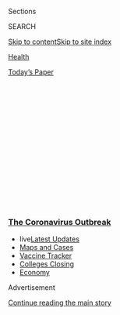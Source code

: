 <div id="app">

<div>

<div>

<div>

<div class="NYTAppHideMasthead css-1q2w90k e1suatyy0">

<div class="section css-ui9rw0 e1suatyy2">

<div class="css-eph4ug er09x8g0">

<div class="css-6n7j50">

</div>

<span class="css-1dv1kvn">Sections</span>

<div class="css-10488qs">

<span class="css-1dv1kvn">SEARCH</span>

</div>

[Skip to content](#site-content)[Skip to site
index](#site-index)

</div>

<div id="masthead-section-label" class="css-1wr3we4 eaxe0e00">

[Health](https://www.nytimes3xbfgragh.onion/section/health)

</div>

<div class="css-10698na e1huz5gh0">

</div>

</div>

<div id="masthead-bar-one" class="section hasLinks css-15hmgas e1csuq9d3">

<div class="css-uqyvli e1csuq9d0">

</div>

<div class="css-1uqjmks e1csuq9d1">

</div>

<div class="css-9e9ivx">

[](https://myaccount.nytimes3xbfgragh.onion/auth/login?response_type=cookie&client_id=vi)

</div>

<div class="css-1bvtpon e1csuq9d2">

[Today’s
Paper](https://www.nytimes3xbfgragh.onion/section/todayspaper)

</div>

</div>

</div>

</div>

<div data-aria-hidden="false">

<div id="site-content" data-role="main">

<div>

<div class="css-1aor85t" style="opacity:0.000000001;z-index:-1;visibility:hidden">

<div class="css-1hqnpie">

<div class="css-epjblv">

<span class="css-17xtcya">[Health](/section/health)</span><span class="css-x15j1o">|</span><span class="css-fwqvlz">How
a Struggling Company Won $1.6 Billion to Make a Coronavirus
Vaccine</span>

</div>

<div class="css-k008qs">

<div class="css-1iwv8en">

<span class="css-18z7m18"></span>

<div>

</div>

</div>

<span class="css-1n6z4y">https://nyti.ms/2ChPu4q</span>

<div class="css-1705lsu">

<div class="css-4xjgmj">

<div class="css-4skfbu" data-role="toolbar" data-aria-label="Social Media Share buttons, Save button, and Comments Panel with current comment count" data-testid="share-tools">

  - 
  - 
  - 
  - 
    
    <div class="css-6n7j50">
    
    </div>

  - 
  - 

</div>

</div>

</div>

</div>

</div>

</div>

<div class="css-13pd83m">

<div class="css-l9svim">

### [<span class="css-pa1jbp"><span class="css-1rxm0ex">The Coronavirus</span><span class="css-1rxm0ex"> Outbreak</span></span>](https://www.nytimes3xbfgragh.onion/news-event/coronavirus?name=styln-coronavirus-national&region=TOP_BANNER&variant=undefined&block=storyline_menu_recirc&action=click&pgtype=Article&impression_id=d84f7cc0-e39d-11ea-a4ee-ebb6d55f184c)

  - <span class="css-ousu42"><span class="css-12clwdu">live</span>[Latest
    Updates](https://www.nytimes3xbfgragh.onion/2020/08/21/world/covid-19-coronavirus.html?name=styln-coronavirus-national&region=TOP_BANNER&variant=undefined&block=storyline_menu_recirc&action=click&pgtype=Article&impression_id=d84f7cc1-e39d-11ea-a4ee-ebb6d55f184c)</span>
  - <span class="css-ousu42">[Maps and
    Cases](https://www.nytimes3xbfgragh.onion/interactive/2020/us/coronavirus-us-cases.html?name=styln-coronavirus-national&region=TOP_BANNER&variant=undefined&block=storyline_menu_recirc&action=click&pgtype=Article&impression_id=d84fa3d0-e39d-11ea-a4ee-ebb6d55f184c)</span>
  - <span class="css-ousu42">[Vaccine
    Tracker](https://www.nytimes3xbfgragh.onion/interactive/2020/science/coronavirus-vaccine-tracker.html?name=styln-coronavirus-national&region=TOP_BANNER&variant=undefined&block=storyline_menu_recirc&action=click&pgtype=Article&impression_id=d84fa3d1-e39d-11ea-a4ee-ebb6d55f184c)</span>
  - <span class="css-ousu42">[Colleges
    Closing](https://www.nytimes3xbfgragh.onion/2020/08/19/us/colleges-closing-covid.html?name=styln-coronavirus-national&region=TOP_BANNER&variant=undefined&block=storyline_menu_recirc&action=click&pgtype=Article&impression_id=d84fa3d2-e39d-11ea-a4ee-ebb6d55f184c)</span>
  - <span class="css-ousu42">[Economy](https://www.nytimes3xbfgragh.onion/live/2020/08/20/business/stock-market-today-coronavirus?name=styln-coronavirus-national&region=TOP_BANNER&variant=undefined&block=storyline_menu_recirc&action=click&pgtype=Article&impression_id=d84fa3d3-e39d-11ea-a4ee-ebb6d55f184c)</span>

</div>

</div>

<div id="top-wrapper" class="css-1sy8kpn">

<div id="top-slug" class="css-l9onyx">

Advertisement

</div>

[Continue reading the main
story](#after-top)

<div class="ad top-wrapper" style="text-align:center;height:100%;display:block;min-height:250px">

<div id="top" class="place-ad" data-position="top" data-size-key="top">

</div>

</div>

<div id="after-top">

</div>

</div>

<div>

<div id="sponsor-wrapper" class="css-1hyfx7x">

<div id="sponsor-slug" class="css-19vbshk">

Supported by

</div>

[Continue reading the main
story](#after-sponsor)

<div id="sponsor" class="ad sponsor-wrapper" style="text-align:center;height:100%;display:block">

</div>

<div id="after-sponsor">

</div>

</div>

<div class="css-186x18t">

</div>

<div class="css-1vkm6nb ehdk2mb0">

# How a Struggling Company Won $1.6 Billion to Make a Coronavirus Vaccine

</div>

Novavax just received the Trump administration’s largest vaccine
contract. In the Maryland company’s 33-year history, it has never
brought a vaccine to market.

<div class="css-79elbk" data-testid="photoviewer-wrapper">

<div class="css-z3e15g" data-testid="photoviewer-wrapper-hidden">

</div>

<div class="css-1a48zt4 ehw59r15" data-testid="photoviewer-children">

![<span class="css-16f3y1r e13ogyst0" data-aria-hidden="true">The
coronavirus vaccine Novavax, a small biotech company, has developed is
now in safety trials. Results are expected this
month.</span><span class="css-cnj6d5 e1z0qqy90" itemprop="copyrightHolder"><span class="css-1ly73wi e1tej78p0">Credit...</span><span><span>Andrew
Caballero-Reynolds/Agence France-Presse — Getty
Images</span></span></span>](https://static01.graylady3jvrrxbe.onion/images/2020/07/15/science/15VIRUS-NOVAVAX1/15VIRUS-NOVAVAX1-articleLarge.jpg?quality=75&auto=webp&disable=upscale)

</div>

</div>

<div class="css-18e8msd">

<div class="css-vp77d3 epjyd6m0">

<div class="css-1baulvz">

By [<span class="css-1baulvz" itemprop="name">Katie
Thomas</span>](https://www.nytimes3xbfgragh.onion/by/katie-thomas) and
[<span class="css-1baulvz last-byline" itemprop="name">Megan
Twohey</span>](https://www.nytimes3xbfgragh.onion/by/megan-twohey)

</div>

</div>

  - 
    
    <div class="css-ld3wwf e16638kd2">
    
    July 16,
    2020
    
    </div>

  - 
    
    <div class="css-4xjgmj">
    
    <div class="css-d8bdto" data-role="toolbar" data-aria-label="Social Media Share buttons, Save button, and Comments Panel with current comment count" data-testid="share-tools">
    
      - 
      - 
      - 
      - 
        
        <div class="css-6n7j50">
        
        </div>
    
      - 
      - 
    
    </div>
    
    </div>

</div>

</div>

<div class="section meteredContent css-1r7ky0e" name="articleBody" itemprop="articleBody">

<div class="css-1fanzo5 StoryBodyCompanionColumn">

<div class="css-53u6y8">

In late February, as the coronavirus spread around the world, Dr.
Richard Hatchett, the head of an international nonprofit that gives
money to vaccine developers, got on an important call to discuss vaccine
candidates after his plane touched down at London’s Heathrow Airport.

Executives from the Bill & Melinda Gates Foundation, which helped found
and finance the nonprofit, were on the line, enthusiastic about Novavax,
a small biotech company they thought had the potential to develop a
vaccine against the virus — fast.

Although the company, based in Gaithersburg, Md., had never brought a
vaccine to market in its 33-year history, these experts were optimistic
about its technology, which uses moth cells to pump out crucial
molecules at a much faster rate than typical vaccines — a major
advantage in a pandemic.

Dr. Hatchett’s organization, the Coalition for Epidemic Preparedness
Innovations, would go on to invest $388 million in the company’s
coronavirus vaccine. With that powerful backing, Novavax made an
aggressive push to the U.S. government. The company’s effort paid off
last week when Operation Warp Speed, the Trump administration’s effort
to hurry coronavirus vaccines to the market, [gave Novavax $1.6
billion](https://www.nytimes3xbfgragh.onion/2020/07/07/health/novavax-coronavirus-vaccine-warp-speed.html),
the largest award to date. The company’s stock surged 30 percent.

</div>

</div>

<div class="css-1fanzo5 StoryBodyCompanionColumn">

<div class="css-53u6y8">

It was a dramatic turnaround for a little-known company that, just one
year earlier, had been on the verge of collapse. One of its leading
vaccine candidates — to prevent a deadly virus in infants — had failed
for the second time in three years. The company’s stock was trading so
low that it risked being removed from the Nasdaq. Looking for cash, it
sold its manufacturing facilities. Word spread around the small world of
Maryland biotech that Novavax might be closing soon.

Novavax’s good fortune may appear puzzling, given its track record and
the air of secrecy surrounding Operation Warp Speed. But for those in
the insular biotech world where connections matter, it is far less
surprising. In the face of a deadly pandemic that is devastating the
economy, the government is placing huge bets on vaccines and treatments
that could enable a return to some semblance of normal life.

The Trump administration has said it wants to invest in a variety of
vaccine technologies, and Novavax — [which uses coronavirus proteins to
provoke an immune
response](https://www.nytimes3xbfgragh.onion/interactive/2020/05/20/science/coronavirus-vaccine-development.html)
— offers an approach that is distinct from those of other companies that
have already received major federal backing. Its method’s potential to
quickly manufacture millions of doses was also attractive to the federal
government and Dr. Hatchett’s organization. The success this spring of a
clinical trial of Novavax’s flu vaccine boosted confidence in the
company.

“When the need is great, you have to be willing to take financial
risks,” said Dr. Hatchett.

But skeptics see Novavax as a classic example of a second-tier player
that has survived by limping from crisis to crisis, boosting its stock
by promising vaccines for new outbreaks, yet never delivering. In its
three decades in business, with a mix of public and private investment,
it has developed experimental vaccines for viruses like SARS, MERS and
Ebola that never made it past early safety studies. It’s telling,
critics say, that even as it has received growing amounts of government
and philanthropic support, the company’s coronavirus vaccine effort has
not attracted any deals with major drug makers.

“The market wants to believe in fairy tales,” said David Maris, the
managing partner of Phalanx Investment Partners and a longtime analyst
covering the pharmaceutical industry. He said investors wanted to
believe that — like Cinderella — the companies that couldn’t go to the
ball would eventually win the prince.

</div>

</div>

<div class="css-1fanzo5 StoryBodyCompanionColumn">

<div class="css-53u6y8">

“It sometimes happens,” he said. “Usually it doesn’t.”

</div>

</div>

<div class="css-79elbk" data-testid="photoviewer-wrapper">

<div class="css-z3e15g" data-testid="photoviewer-wrapper-hidden">

</div>

<div class="css-1a48zt4 ehw59r15" data-testid="photoviewer-children">

![<span class="css-16f3y1r e13ogyst0" data-aria-hidden="true">Stanley C.
Erck, Novavax’s president and chief executive, at the White House in
March.</span><span class="css-cnj6d5 e1z0qqy90" itemprop="copyrightHolder"><span class="css-1ly73wi e1tej78p0">Credit...</span><span>Pool
photo by Kevin
Dietsch</span></span>](https://static01.graylady3jvrrxbe.onion/images/2020/07/15/science/15VIRUS-NOVAVAX2/15VIRUS-NOVAVAX2-articleLarge.jpg?quality=75&auto=webp&disable=upscale)

</div>

</div>

<div class="css-1fanzo5 StoryBodyCompanionColumn">

<div class="css-53u6y8">

So far, the federal government has promised nearly $4 billion [to six
vaccine
projects](https://medicalcountermeasures.gov/app/barda/coronavirus/COVID19.aspx),
but many aspects of the deals are confidential. The Trump administration
has only released heavily redacted copies of **** its **** contracts
with these companies.

When asked this week why Novavax has received more than anyone else, a
Trump administration official said **** that smaller companies needed
more federal investment in manufacturing compared to large
pharmaceutical firms, which have an established track record for
mass-producing vaccines. The $1.6 billion comes from the Department of
Health and Human Services and the Defense Department, and will be used
to help develop and manufacture Novavax’s vaccine.

In pursuing its contracts, Novavax drew on influential ties it has
cultivated in the federal government and close-knit global health
community, according to interviews with current and former company
executives, federal and global health officials, vaccine experts and
investment
analysts.

<div id="NYT_MAIN_CONTENT_1_REGION" class="css-9tf9ac">

<div>

<div id="styln-covid-updates-world" class="section interactive-content interactive-size-medium css-1ftcdic">

<div class="css-17ih8de interactive-body">

<div id="styln-briefing-block" data-asset-id="QXJ0aWNsZTpueXQ6Ly9hcnRpY2xlLzVlZmEyNmIwLWIwYjYtNTdiMC05OWRjLWUwZWIwZmI0NGJlZg==">

<div class="briefing-block-header-section">

# [Latest Updates: The Coronavirus Outbreak](https://www.nytimes3xbfgragh.onion/2020/08/21/world/covid-19-coronavirus.html?action=click&pgtype=Article&state=default&region=MAIN_CONTENT_1&context=storylines_live_updates)

<div class="briefing-block-ts">

Updated 2020-08-21T11:01:03.794Z

</div>

</div>

  - [Shutdowns, warnings and scoldings follow gatherings on college
    campuses.](https://www.nytimes3xbfgragh.onion/2020/08/21/world/covid-19-coronavirus.html?action=click&pgtype=Article&state=default&region=MAIN_CONTENT_1&context=storylines_live_updates#link-4690b6aa)
  - [As he accepts the Democratic nomination, Biden knocks Trump’s
    pandemic
    response.](https://www.nytimes3xbfgragh.onion/2020/08/21/world/covid-19-coronavirus.html?action=click&pgtype=Article&state=default&region=MAIN_CONTENT_1&context=storylines_live_updates#link-324af071)
  - [Hundreds of doctors in Kenya go on strike over their pay and
    protective
    gear.](https://www.nytimes3xbfgragh.onion/2020/08/21/world/covid-19-coronavirus.html?action=click&pgtype=Article&state=default&region=MAIN_CONTENT_1&context=storylines_live_updates#link-35890b73)

<div class="briefing-block-footer">

<div class="briefing-block-footer-meta">

[See more
updates](https://www.nytimes3xbfgragh.onion/2020/08/21/world/covid-19-coronavirus.html?action=click&pgtype=Article&state=default&region=MAIN_CONTENT_1&context=storylines_live_updates)

</div>

<div class="briefing-block-briefinglinks">

<span>More live coverage:</span>
[Markets](https://www.nytimes3xbfgragh.onion/live/2020/08/20/business/stock-market-today-coronavirus?action=click&pgtype=Article&state=default&region=MAIN_CONTENT_1&context=storylines_live_updates)

</div>

</div>

</div>

</div>

</div>

</div>

</div>

The Biomedical Advanced Research and Development Authority, or BARDA,
which makes deals with drug manufacturers during public health
emergencies and is one of the federal agencies carrying out Operation
Warp Speed, has been headed by two former Novavax executives. One of
them would later complain that the company crossed ethical lines when it
approached him about receiving funding this spring.

Novavax also tapped into a longstanding relationship with the Gates
Foundation, which had previously provided it with funding and is one of
the most powerful global players in the vaccine world.

John J. Trizzino, Novavax’s chief business and financial officer, said
the company did nothing inappropriate, but acknowledged that it used its
connections to help win the deals. “This doesn’t happen by itself,” he
said. “This happens through years and years of working within the
industry, building solid relationships, having worked with many of these
partners.”

</div>

</div>

<div class="css-1fanzo5 StoryBodyCompanionColumn">

<div class="css-53u6y8">

If Novavax does succeed, it will represent a major success story for a
company that has struggled for years. Founded in 1987, the company has
operated on the outskirts of the industry, far from the biotech hubs of
Boston and San Diego. Although vaccines have been its main focus,
Novavax has over the years dabbled in other businesses, like prenatal
vitamins and [estrogen
lotion](https://www.washingtonpost.com/archive/business/2003/10/11/novavaxs-estrogen-lotion-is-approved/53bc53d2-de8e-4c95-a1f0-8b05b3bcd6d0/).

In 2016, the company suffered a major setback when its late-stage
clinical trial to treat respiratory syncytial virus, or R.S.V., [in
older people
failed](https://ir.novavax.com/news-releases/news-release-details/novavax-announces-topline-rsv-f-vaccine-data-two-clinical-trials),
and the [company laid
off](https://endpts.com/crushed-by-a-phiii-flop-novavax-slashes-jobs-as-it-looks-to-chop-out-up-to-100m-in-costs/)
one-third of its staff.

[A review
in 2017](https://www.glassdoor.com.hk/Reviews/Novavax-let-go-Reviews-EI_IE5710.0,7_KH8,14.htm)
from an employee on the website Glassdoor summed up the atmosphere.
“Bowling on Fridays, unlimited sick days,” the person wrote under
“pros.” Under “cons,” the person wrote: “The management rushed
clinical trials for R.S.V., clinical trials failed, and layoffs insued
\[sic\].”

</div>

</div>

<div class="css-79elbk" data-testid="photoviewer-wrapper">

<div class="css-z3e15g" data-testid="photoviewer-wrapper-hidden">

</div>

<div class="css-1a48zt4 ehw59r15" data-testid="photoviewer-children">

<div class="css-1xdhyk6 erfvjey0">

<span class="css-1ly73wi e1tej78p0">Image</span>

<div class="css-zjzyr8">

<div data-testid="lazyimage-container" style="height:257.77777777777777px">

</div>

</div>

</div>

<span class="css-16f3y1r e13ogyst0" data-aria-hidden="true">Novavax
headquarters in Gaithersburg, Md. Although vaccines have been its main
focus, the company has over the years dabbled in prenatal vitamins and
estrogen
lotion.</span><span class="css-cnj6d5 e1z0qqy90" itemprop="copyrightHolder"><span class="css-1ly73wi e1tej78p0">Credit...</span><span>Jim
Lo Scalzo/EPA, via Shutterstock</span></span>

</div>

</div>

<div class="css-1fanzo5 StoryBodyCompanionColumn">

<div class="css-53u6y8">

But Novavax was able to pursue a second clinical trial of the R.S.V.
vaccine with assistance from the Gates Foundation, which [granted the
company up to $89
million](https://ir.novavax.com/news-releases/news-release-details/novavax-announces-grant-89-million-support-development-rsv-f).
That study tested whether giving the vaccine to pregnant women would
pass the immunity to their newborns, who can become very sick from the
virus.

But that [trial
failed](https://ir.novavax.com/news-releases/news-release-details/novavax-announces-topline-results-phase-3-preparetm-trial)
too, and the company again found itself in a financial crisis. It
initiated a reverse stock split to lift its share price and [avoid
delisting from the
Nasdaq](https://www.bizjournals.com/washington/news/2019/04/15/novavax-faces-delisting-threat-following-failed.html),
and it [sold its manufacturing
facilities](https://endpts.com/beefing-up-its-new-gene-therapy-unit-catalent-inks-18m-deal-to-snap-up-novavax-facilities/)
to another company, Catalent, for $18 million. The deal included 100
workers, or about one-third of its work force at the time.

<div id="NYT_MAIN_CONTENT_2_REGION" class="css-9tf9ac">

<div>

</div>

</div>

Mr. Trizzino said it was all part of the business.

“It’s biotech, and biotech can be a bit of a roller-coaster ride,” he
said. “We’re innovators, and we’re looking for opportunities that other
companies haven’t developed.”

</div>

</div>

<div class="css-1fanzo5 StoryBodyCompanionColumn">

<div class="css-53u6y8">

He said working with the Gates Foundation on the R.S.V. vaccine cemented
that relationship. “They became very familiar with our technology,” Mr.
Trizzino said. “So when coronavirus reared its head, they were
supportive.”

The foundation declined to discuss details of vaccine candidates, but in
a statement, Emilio Emini, its H.I.V. program director, said, “We see
promise in a range of Covid-19 vaccine candidates, including Novavax’s
approach.”

Like dozens of other companies, Novavax began working on a coronavirus
vaccine in January, when the virus’s genome was first made public, using
the same technology as it had for its R.S.V. and flu vaccines.

It makes vaccines by turning moth cells into tiny factories that pump
out proteins of the coronavirus — a quicker way to make large quantities
than using cells from hamsters and other mammals.

“I like the company. I like the technology,” said Dr. Luciana Borio, who
oversaw public health preparedness for the National Security Council
under President Trump and was the acting chief scientist at the Food and
Drug Administration under President Obama. The French drug maker Sanofi
is developing a coronavirus vaccine that uses an insect technology
similar to Novavax’s, but has not entered clinical trials.

By February, Dr. Hatchett’s nonprofit, CEPI, was flooded with proposals
for vaccine development efforts. Eager to move quickly, the organization
evaluated candidates based on whether the vaccines could be developed
rapidly and manufactured in large enough quantities to be distributed
across the world.

Like the Gates Foundation, Dr. Hatchett was already familiar with
Novavax’s work. He had worked at BARDA [when the agency awarded a $179
million
contract](https://www.prnewswire.com/news-releases/novavax-awarded-hhs-barda-contract-valued-at-up-to-179-million-to-develop-pandemic-and-seasonal-influenza-vaccines-for-us-government-using-recombinant-vlp-technology-117145058.html)
to Novavax in 2011 to develop its flu vaccine, which could allow for a
rapid national response to a pandemic flu.

</div>

</div>

<div class="css-1fanzo5 StoryBodyCompanionColumn">

<div class="css-53u6y8">

When looking for investments in coronavirus vaccines, “they were a
natural consideration,” Dr. Hatchett
said.

</div>

</div>

<div class="css-79elbk" data-testid="photoviewer-wrapper">

<div class="css-z3e15g" data-testid="photoviewer-wrapper-hidden">

</div>

<div class="css-1a48zt4 ehw59r15" data-testid="photoviewer-children">

<div class="css-1xdhyk6 erfvjey0">

<span class="css-1ly73wi e1tej78p0">Image</span>

<div class="css-zjzyr8">

<div data-testid="lazyimage-container" style="height:257.77777777777777px">

</div>

</div>

</div>

<span class="css-16f3y1r e13ogyst0" data-aria-hidden="true">Novavax uses
moth cells to pump out crucial molecules at a much faster rate than
typical vaccines — a major advantage in a
pandemic.</span><span class="css-cnj6d5 e1z0qqy90" itemprop="copyrightHolder"><span class="css-1ly73wi e1tej78p0">Credit...</span><span>Andrew
Caballero-Reynolds/Agence France-Presse — Getty Images</span></span>

</div>

</div>

<div class="css-1fanzo5 StoryBodyCompanionColumn">

<div class="css-53u6y8">

CEPI will not release any of its contracts. Dr. Hatchett said its
funding decisions are based on independent external reviews, a
scientific advisory committee, and financial vetting by the accounting
firm
KPMG.

<div id="NYT_MAIN_CONTENT_3_REGION" class="css-9tf9ac">

<div>

<div id="styln-prism-freeform-1594220623585" class="section interactive-content interactive-size-medium css-1ftcdic">

<div class="css-17ih8de interactive-body">

<div id="prism-freeform-block-18477" class="css-19mumt8" data-role="complementary" data-storyline="The Coronavirus Outbreak" data-truncated="true" tabindex="0">

<div class="css-a8d9oz">

<div class="css-eb027h">

[](https://www.nytimes3xbfgragh.onion/news-event/coronavirus?action=click&pgtype=Article&state=default&region=MAIN_CONTENT_3&context=storylines_faq)

### The Coronavirus Outbreak ›

#### Frequently Asked Questions

Updated August 17, 2020

  - #### Why does standing six feet away from others help?
    
      - The coronavirus spreads primarily through droplets from your
        mouth and nose, especially when you cough or sneeze. The C.D.C.,
        one of the organizations using that measure, [bases its
        recommendation of six
        feet](https://www.nytimes3xbfgragh.onion/2020/04/14/health/coronavirus-six-feet.html?action=click&pgtype=Article&state=default&region=MAIN_CONTENT_3&context=storylines_faq)
        on the idea that most large droplets that people expel when they
        cough or sneeze will fall to the ground within six feet. But six
        feet has never been a magic number that guarantees complete
        protection. Sneezes, for instance, can launch droplets a lot
        farther than six feet, [according to a recent
        study](https://jamanetwork.com/journals/jama/fullarticle/2763852).
        It's a rule of thumb: You should be safest standing six feet
        apart outside, especially when it's windy. But keep a mask on at
        all times, even when you think you’re far enough apart.

  - #### I have antibodies. Am I now immune?
    
      - As of right now,[that seems likely, for at least several
        months.](https://www.nytimes3xbfgragh.onion/2020/07/22/health/covid-antibodies-herd-immunity.html?action=click&pgtype=Article&state=default&region=MAIN_CONTENT_3&context=storylines_faq)
        There have been frightening accounts of people suffering what
        seems to be a second bout of Covid-19. But experts say these
        patients may have a drawn-out course of infection, with the
        virus taking a slow toll weeks to months after initial exposure.
        People infected with the coronavirus typically
        [produce](https://www.nature.com/articles/s41586-020-2456-9)
        immune molecules called antibodies, which are [protective
        proteins made in response to an
        infection](https://www.nytimes3xbfgragh.onion/2020/05/07/health/coronavirus-antibody-prevalence.html?action=click&pgtype=Article&state=default&region=MAIN_CONTENT_3&context=storylines_faq)[.
        These antibodies
        may](https://www.nytimes3xbfgragh.onion/2020/05/07/health/coronavirus-antibody-prevalence.html?action=click&pgtype=Article&state=default&region=MAIN_CONTENT_3&context=storylines_faq)
        last in the body [only two to three
        months](https://www.nature.com/articles/s41591-020-0965-6),
        which may seem worrisome, but that’s perfectly normal after an
        acute infection subsides, said Dr. Michael Mina, an immunologist
        at Harvard University. It may be possible to get the coronavirus
        again, but it’s highly unlikely that it would be possible in a
        short window of time from initial infection or make people
        sicker the second time.

  - #### I’m a small-business owner. Can I get relief?
    
      - The [stimulus bills enacted in
        March](https://www.nytimes3xbfgragh.onion/article/small-business-loans-stimulus-grants-freelancers-coronavirus.html?action=click&pgtype=Article&state=default&region=MAIN_CONTENT_3&context=storylines_faq)
        offer help for the millions of American small businesses. Those
        eligible for aid are businesses and nonprofit organizations with
        fewer than 500 workers, including sole proprietorships,
        independent contractors and freelancers. Some larger companies
        in some industries are also eligible. The help being offered,
        which is being managed by the Small Business Administration,
        includes the Paycheck Protection Program and the Economic Injury
        Disaster Loan program. But lots of folks have [not yet seen
        payouts.](https://www.nytimes3xbfgragh.onion/interactive/2020/05/07/business/small-business-loans-coronavirus.html?action=click&pgtype=Article&state=default&region=MAIN_CONTENT_3&context=storylines_faq)
        Even those who have received help are confused: The rules are
        draconian, and some are stuck sitting on [money they don’t know
        how to
        use.](https://www.nytimes3xbfgragh.onion/2020/05/02/business/economy/loans-coronavirus-small-business.html?action=click&pgtype=Article&state=default&region=MAIN_CONTENT_3&context=storylines_faq)
        Many small-business owners are getting less than they expected
        or [not hearing anything at
        all.](https://www.nytimes3xbfgragh.onion/2020/06/10/business/Small-business-loans-ppp.html?action=click&pgtype=Article&state=default&region=MAIN_CONTENT_3&context=storylines_faq)

  - #### What are my rights if I am worried about going back to work?
    
      - Employers have to provide [a safe
        workplace](https://www.osha.gov/SLTC/covid-19/standards.html)
        with policies that protect everyone equally. [And if one of your
        co-workers tests positive for the coronavirus, the
        C.D.C.](https://www.nytimes3xbfgragh.onion/article/coronavirus-money-unemployment.html?action=click&pgtype=Article&state=default&region=MAIN_CONTENT_3&context=storylines_faq)
        has said that [employers should tell their
        employees](https://www.cdc.gov/coronavirus/2019-ncov/community/guidance-business-response.html)
        -- without giving you the sick employee’s name -- that they may
        have been exposed to the virus.

  - #### What is school going to look like in September?
    
      - It is unlikely that many schools will return to a normal
        schedule this fall, requiring the grind of [online
        learning](https://www.nytimes3xbfgragh.onion/2020/06/05/us/coronavirus-education-lost-learning.html?action=click&pgtype=Article&state=default&region=MAIN_CONTENT_3&context=storylines_faq),
        [makeshift child
        care](https://www.nytimes3xbfgragh.onion/2020/05/29/us/coronavirus-child-care-centers.html?action=click&pgtype=Article&state=default&region=MAIN_CONTENT_3&context=storylines_faq)
        and [stunted
        workdays](https://www.nytimes3xbfgragh.onion/2020/06/03/business/economy/coronavirus-working-women.html?action=click&pgtype=Article&state=default&region=MAIN_CONTENT_3&context=storylines_faq)
        to continue. California’s two largest public school districts —
        Los Angeles and San Diego — said on July 13, that [instruction
        will be remote-only in the
        fall](https://www.nytimes3xbfgragh.onion/2020/07/13/us/lausd-san-diego-school-reopening.html?action=click&pgtype=Article&state=default&region=MAIN_CONTENT_3&context=storylines_faq),
        citing concerns that surging coronavirus infections in their
        areas pose too dire a risk for students and teachers. Together,
        the two districts enroll some 825,000 students. They are the
        largest in the country so far to abandon plans for even a
        partial physical return to classrooms when they reopen in
        August. For other districts, the solution won’t be an
        all-or-nothing approach. [Many
        systems](https://bioethics.jhu.edu/research-and-outreach/projects/eschool-initiative/school-policy-tracker/),
        including the nation’s largest, New York City, are devising
        [hybrid
        plans](https://www.nytimes3xbfgragh.onion/2020/06/26/us/coronavirus-schools-reopen-fall.html?action=click&pgtype=Article&state=default&region=MAIN_CONTENT_3&context=storylines_faq)
        that involve spending some days in classrooms and other days
        online. There’s no national policy on this yet, so check with
        your municipal school system regularly to see what is happening
        in your
community.

<div id="styln-survey-component-18477" class="styln-survey-component" data-surveyname="faq" data-surveystoryline="coronavirus">

</div>

</div>

<div class="css-6mllg9">

</div>

<div class="css-pmm6ed">

<span class="css-5gimkt"></span>

</div>

</div>

</div>

</div>

</div>

</div>

</div>

He said his organization took note in March when, weeks after [it
awarded
Novavax](https://ir.novavax.com/news-releases/news-release-details/novavax-awarded-funding-cepi-covid-19-vaccine-development)
its initial $4 million contract, the company [announced that its flu
vaccine](https://ir.novavax.com/news-releases/news-release-details/novavax-nanoflu-achieves-all-primary-endpoints-phase-3-clinical)
had succeeded in a late-stage clinical trial — its first major success,
and an important validation of its underlying vaccine technology.

“We were very relieved when that positive result came back,” Dr.
Hatchett said. In May, his organization ramped up its support with an
additional deal awarding Novavax up to $384 million.

For Novavax, the contracts with CEPI proved crucial. Until then, the
company had been aggressively seeking funding from BARDA, without much
luck.

In April, eager to pitch their vaccine, Novavax’s chief executive asked
to speak with Rick Bright, the former director of BARDA, who served as
[head of vaccine
research](https://ir.novavax.com/news-releases/news-release-details/novavax-appoints-new-vice-president-vaccine-research)
at Novavax from 2006 to 2008, [according to a whistle-blower
complaint](https://www.cnn.com/2020/05/05/politics/rick-bright-full-complaint/index.html)that
Dr. Bright later filed.

</div>

</div>

<div class="css-1fanzo5 StoryBodyCompanionColumn">

<div class="css-53u6y8">

Dr. Bright said in the complaint that he declined the meeting with the
chief executive, Stanley C. Erck, because discussing the vaccine while
the company’s application was being considered would violate federal
law, given that it could influence what is supposed to be a purely
scientific review.

But three days later, the company pursued a meeting instead with Dr.
Bright’s boss, Dr. Robert Kadlec, H.H.S.’s assistant secretary for
preparedness and response. Dr. Kadlec initially wrote that he was
“looking forward” to the meeting, according to emails obtained by The
New York Times, but a H.H.S. spokeswoman said that he did not meet with
the company.

Dr. Bright was removed from his BARDA post in April, and filed the
complaint [after he said he had been
protesting](https://www.nytimes3xbfgragh.onion/2020/05/09/us/politics/whistle-blower-trump-coronavirus.html)
“cronyism” and contract abuse for years.

Novavax’s contact with H.H.S. raised alarms with Steven L. Schooner, a
law professor at George Washington University Law School who is an
expert in federal procurement.

“When you’re dealing with something as important as a vaccine for a
pandemic, you want that review to be made on the scientific merits, not
based on who knew who or who is willing to pay a bribe or who applied
leverage during the evaluation process,” he said.

Mr. Trizzino said the company did nothing wrong. “We did what we thought
was prudent and reasonable under the circumstances of a pandemic and the
need to move very quickly,” he
said.

</div>

</div>

<div class="css-79elbk" data-testid="photoviewer-wrapper">

<div class="css-z3e15g" data-testid="photoviewer-wrapper-hidden">

</div>

<div class="css-1a48zt4 ehw59r15" data-testid="photoviewer-children">

<div class="css-1xdhyk6 erfvjey0">

<span class="css-1ly73wi e1tej78p0">Image</span>

<div class="css-zjzyr8">

<div data-testid="lazyimage-container" style="height:257.77777777777777px">

</div>

</div>

</div>

<span class="css-16f3y1r e13ogyst0" data-aria-hidden="true">Dr. Rick
Bright, the former director of BARDA, testifying before a House
subcommittee in
May. </span><span class="css-cnj6d5 e1z0qqy90" itemprop="copyrightHolder"><span class="css-1ly73wi e1tej78p0">Credit...</span><span>Pool
photo by Shawn Thew</span></span>

</div>

</div>

<div class="css-1fanzo5 StoryBodyCompanionColumn">

<div class="css-53u6y8">

When the conversation with BARDA never materialized, the company shifted
its attention to the Defense Department.

</div>

</div>

<div class="css-1fanzo5 StoryBodyCompanionColumn">

<div class="css-53u6y8">

With the second CEPI contract in hand, Novavax was finally able to “get
more and more traction,” Mr. Trizzino said. In June, the department
[awarded the company $60
million](https://ir.novavax.com/news-releases/news-release-details/novavax-awarded-department-defense-contract-covid-19-vaccine).
“And ultimately, Operation Warp Speed took over from there,” he said.

“They have shown very encouraging and promising results,” said Robin
Robinson, who was the head of Novavax’s vaccine division until 2004,
when he left to become the head of BARDA’s influenza division, and then
its director.

Dr. Robinson helped develop an earlier version of the company’s vaccine
technology and consulted for Novavax on their flu vaccine. “I do expect
the vaccine to be one of the ones in the winner’s circle next year.”

With two major contracts, Novavax must now balance two powerful — and
potentially competing — investors. [The company’s vaccine is now in
safety
trials](https://www.nytimes3xbfgragh.onion/interactive/2020/science/coronavirus-vaccine-tracker.html),
and results are expected this month. It plans to begin so-called Phase 3
efficacy trials by the fall, and could release data by the end of the
year. If the vaccine is successful, the company has promised to supply
the United States with 100 million doses — or enough to immunize at
least 50 million U.S. residents. And through its deal with CEPI, it has
pledged an unspecified number of doses to low-income countries.

Novavax has said that it can accomplish both by simultaneously
manufacturing the vaccine in the United States, Europe and Asia. The
company used an outside manufacturer, the Maryland-based Emergent
BioSolutions, to make initial doses for the clinical trials, but said
that they had not yet selected a company to do large-scale manufacturing
in the United States. It recently acquired a factory in the Czech
Republic and will hire other manufacturers to supply the rest of the
world. With those new factory workers, the company said it now employs
about 360 people.

“It’s very well coordinated, and we know what we’re doing,” Mr. Trizzino
said.

But because vaccine development is so unpredictable, and with these
deals largely unfolding in private, it’s impossible to know how far the
company will get.

</div>

</div>

<div class="css-1fanzo5 StoryBodyCompanionColumn">

<div class="css-53u6y8">

“The U.S. darling of the moment is Novavax,” said Kate Elder, a senior
vaccines policy adviser for Doctors Without Borders. “But I see this as
just a further diversification of the U.S.’s risky bets with public
money and little transparency.”

</div>

</div>

<div>

</div>

</div>

<div>

</div>

<div>

</div>

<div>

</div>

<div>

<div id="bottom-wrapper" class="css-1ede5it">

<div id="bottom-slug" class="css-l9onyx">

Advertisement

</div>

[Continue reading the main
story](#after-bottom)

<div id="bottom" class="ad bottom-wrapper" style="text-align:center;height:100%;display:block;min-height:90px">

</div>

<div id="after-bottom">

</div>

</div>

</div>

</div>

</div>

## Site Index

<div>

</div>

## Site Information Navigation

  - [© <span>2020</span> <span>The New York Times
    Company</span>](https://help.nytimes3xbfgragh.onion/hc/en-us/articles/115014792127-Copyright-notice)

<!-- end list -->

  - [NYTCo](https://www.nytco.com/)
  - [Contact
    Us](https://help.nytimes3xbfgragh.onion/hc/en-us/articles/115015385887-Contact-Us)
  - [Work with us](https://www.nytco.com/careers/)
  - [Advertise](https://nytmediakit.com/)
  - [T Brand Studio](http://www.tbrandstudio.com/)
  - [Your Ad
    Choices](https://www.nytimes3xbfgragh.onion/privacy/cookie-policy#how-do-i-manage-trackers)
  - [Privacy](https://www.nytimes3xbfgragh.onion/privacy)
  - [Terms of
    Service](https://help.nytimes3xbfgragh.onion/hc/en-us/articles/115014893428-Terms-of-service)
  - [Terms of
    Sale](https://help.nytimes3xbfgragh.onion/hc/en-us/articles/115014893968-Terms-of-sale)
  - [Site
    Map](https://spiderbites.nytimes3xbfgragh.onion)
  - [Help](https://help.nytimes3xbfgragh.onion/hc/en-us)
  - [Subscriptions](https://www.nytimes3xbfgragh.onion/subscription?campaignId=37WXW)

</div>

</div>

</div>

</div>
